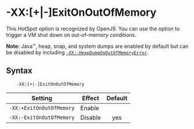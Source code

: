 ﻿<!--
* Copyright (c) 2017, 2019 IBM Corp. and others
*
* This program and the accompanying materials are made
* available under the terms of the Eclipse Public License 2.0
* which accompanies this distribution and is available at
* https://www.eclipse.org/legal/epl-2.0/ or the Apache
* License, Version 2.0 which accompanies this distribution and
* is available at https://www.apache.org/licenses/LICENSE-2.0.
*
* This Source Code may also be made available under the
* following Secondary Licenses when the conditions for such
* availability set forth in the Eclipse Public License, v. 2.0
* are satisfied: GNU General Public License, version 2 with
* the GNU Classpath Exception [1] and GNU General Public
* License, version 2 with the OpenJDK Assembly Exception [2].
*
* [1] https://www.gnu.org/software/classpath/license.html
* [2] http://openjdk.java.net/legal/assembly-exception.html
*
* SPDX-License-Identifier: EPL-2.0 OR Apache-2.0 OR GPL-2.0 WITH
* Classpath-exception-2.0 OR LicenseRef-GPL-2.0 WITH Assembly-exception
-->

# -XX:\[+|-\]ExitOnOutOfMemory

This HotSpot option is recognized by OpenJ9. You can use the option to trigger a VM shut down on out-of-memory conditions.

<i class="fa fa-pencil-square-o" aria-hidden="true"></i> **Note:** Java&trade;, heap, snap, and system dumps are enabled by default but can be disabled by including [`-XX:-HeapDumpOnOutOfMemoryError`](xxheapdumponoutofmemory.md).

## Syntax

        -XX:[+|-]ExitOnOutOfMemory

| Setting                      | Effect  | Default                                                                        |
|------------------------------|---------|:------------------------------------------------------------------------------:|
| `-XX:+ExitOnOutOfMemory`     | Enable  |                                                                                |
| `-XX:-ExitOnOutOfMemory`     | Disable | <i class="fa fa-check" aria-hidden="true"></i><span class="sr-only">yes</span> |


<!-- ==== END OF TOPIC ==== xxexitonoutofmemory.md ==== -->
